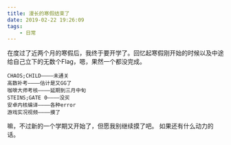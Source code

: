 ```yaml
---
title: 漫长的寒假结束了
date: 2019-02-22 19:26:09
tags:
    - 日常
---
```

在度过了近两个月的寒假后，我终于要开学了。回忆起寒假刚开始的时候以及中途给自己立下的无数个Flag，嗯，果然一个都没完成。

    CHAOS;CHILD————未通关
    高数补考————估计是又GG了
    咖啡大师考核————延期到三月中旬
    STEINS;GATE 0————没买
    安卓内核编译————各种error
    游戏实况视频————摸了

嘛，不过新的一个学期又开始了，但愿我别继续摸了吧。
如果还有什么动力的话。